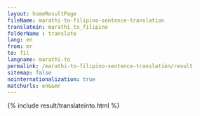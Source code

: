 ```yaml
---
layout: homeResultPage
fileName: marathi-to-filipino-sentence-translation
translatein: marathi_to_filipino
folderName : translate
lang: en
from: mr
to: fil
langname: marathi-to
permalink: /marathi-to-filipino-sentence-translation/result
sitemap: false
nointernationalization: true
matchurls: en&&mr
---
```

{% include result/translateinto.html %}

<script src="/js/result/translation.js" data-foldername="{{page.folderName}}" data-lang="{{page.lang}}"></script>
